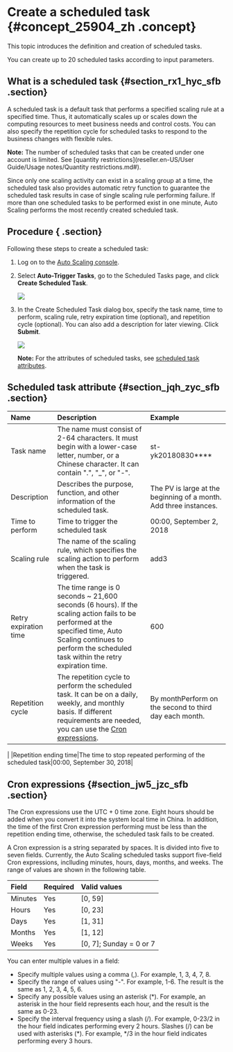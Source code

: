 # Create a scheduled task {#concept_25904_zh .concept}

This topic introduces the definition and creation of scheduled tasks.

You can create up to 20 scheduled tasks according to input parameters.

## What is a scheduled task {#section_rx1_hyc_sfb .section}

A scheduled task is a default task that performs a specified scaling rule at a specified time. Thus, it automatically scales up or scales down the computing resources to meet business needs and control costs. You can also specify the repetition cycle for scheduled tasks to respond to the business changes with flexible rules.

**Note:** The number of scheduled tasks that can be created under one account is limited. See [quantity restrictions](reseller.en-US/User Guide/Usage notes/Quantity restrictions.md#).

Since only one scaling activity can exist in a scaling group at a time, the scheduled task also provides automatic retry function to guarantee the scheduled task results in case of single scaling rule performing failure. If more than one scheduled tasks to be performed exist in one minute, Auto Scaling performs the most recently created scheduled task.

## Procedure { .section}

Following these steps to create a scheduled task:

1.  Log on to the [Auto Scaling console](https://partners-intl.console.aliyun.com/#/ess).
2.  Select **Auto-Trigger Tasks**, go to the Scheduled Tasks page, and click **Create Scheduled Task**.

    ![](http://static-aliyun-doc.oss-cn-hangzhou.aliyuncs.com/assets/img/40597/155425356132049_en-US.png)

3.  In the Create Scheduled Task dialog box, specify the task name, time to perform, scaling rule, retry expiration time \(optional\), and repetition cycle \(optional\). You can also add a description for later viewing. Click **Submit**.

    ![](http://static-aliyun-doc.oss-cn-hangzhou.aliyuncs.com/assets/img/40597/155425356132050_en-US.png)

    **Note:** For the attributes of scheduled tasks, see [scheduled task attributes](#section_jqh_zyc_sfb).


## Scheduled task attribute {#section_jqh_zyc_sfb .section}

|Name|Description|Example|
|:---|:----------|:------|
|Task name|The name must consist of 2-64 characters. It must begin with a lower-case letter, number, or a Chinese character. It can contain ".", "\_", or "-".|st-yk20180830\*\*\*\*|
|Description|Describes the purpose, function, and other information of the scheduled task.|The PV is large at the beginning of a month. Add three instances.|
|Time to perform|Time to trigger the scheduled task|00:00, September 2, 2018|
|Scaling rule|The name of the scaling rule, which specifies the scaling action to perform when the task is triggered.|add3|
|Retry expiration time|The time range is 0 seconds ~ 21,600 seconds \(6 hours\). If the scaling action fails to be performed at the specified time, Auto Scaling continues to perform the scheduled task within the retry expiration time.|600|
|Repetition cycle|The repetition cycle to perform the scheduled task. It can be on a daily, weekly, and monthly basis. If different requirements are needed, you can use the [Cron expressions](#section_jw5_jzc_sfb).|By monthPerform on the second to third day each month.

|
|Repetition ending time|The time to stop repeated performing of the scheduled task|00:00, September 30, 2018|

## Cron expressions {#section_jw5_jzc_sfb .section}

The Cron expressions use the UTC + 0 time zone. Eight hours should be added when you convert it into the system local time in China. In addition, the time of the first Cron expression performing must be less than the repetition ending time, otherwise, the scheduled task fails to be created.

A Cron expression is a string separated by spaces. It is divided into five to seven fields. Currently, the Auto Scaling scheduled tasks support five-field Cron expressions, inclluding minutes, hours, days, months, and weeks. The range of values are shown in the following table.

|Field|Required|Valid values|
|:----|:-------|:-----------|
|Minutes|Yes|\[0, 59\]|
|Hours|Yes|\[0, 23\]|
|Days|Yes|\[1, 31\]|
|Months|Yes|\[1, 12\]|
|Weeks|Yes|\[0, 7\]; Sunday = 0 or 7|

You can enter multiple values in a field:

-   Specify multiple values using a comma \(,\). For example, 1, 3, 4, 7, 8.
-   Specify the range of values using "-". For example, 1-6. The result is the same as 1, 2, 3, 4, 5, 6.
-   Specify any possible values using an asterisk \(\*\). For example, an asterisk in the hour field represents each hour, and the result is the same as 0-23.
-   Specify the interval frequency using a slash \(/\). For example, 0-23/2 in the hour field indicates performing every 2 hours. Slashes \(/\) can be used with asterisks \(\*\). For example, \*/3 in the hour field indicates performing every 3 hours.

